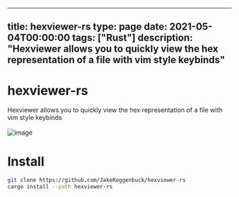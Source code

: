 
---
title: hexviewer-rs
type: page
date: 2021-05-04T00:00:00
tags: ["Rust"]
description: "Hexviewer allows you to quickly view the hex representation of a file with vim style keybinds"
---


# hexviewer-rs
Hexviewer allows you to quickly view the hex representation of a file with vim style keybinds<br><br>
![image](https://user-images.githubusercontent.com/35516367/117053781-3bb6ac80-acce-11eb-9b01-5bccd4396191.png)

# Install
```sh
git clone https://github.com/JakeRoggenbuck/hexviewer-rs
cargo install --path hexviewer-rs
```
